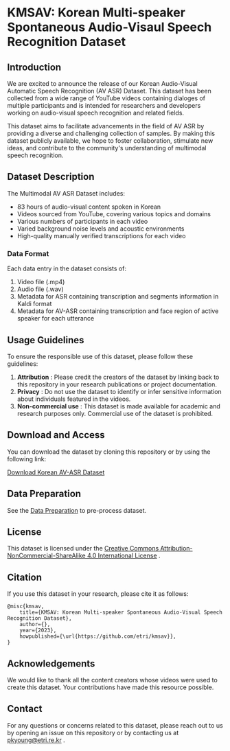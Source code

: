 # KMSAV: Korean Multi-speaker Spontaneous Audio-Visaul Speech Recognition Dataset

## Introduction

We are excited to announce the release of our Korean Audio-Visual Automatic Speech Recognition (AV ASR) Dataset. This dataset has been collected from a wide range of YouTube videos containing dialoges of multiple participants and is intended for researchers and developers working on audio-visual speech recognition and related fields.

This dataset aims to facilitate advancements in the field of AV ASR by providing a diverse and challenging collection of samples. By making this dataset publicly available, we hope to foster collaboration, stimulate new ideas, and contribute to the community's understanding of multimodal speech recognition.

## Dataset Description

The Multimodal AV ASR Dataset includes:
- 83 hours of audio-visual content spoken in Korean
- Videos sourced from YouTube, covering various topics and domains
- Various numbers of participants in each video
- Varied background noise levels and acoustic environments
- High-quality manually verified transcriptions for each video

### Data Format

Each data entry in the dataset consists of:
1. Video file (.mp4)
2. Audio file (.wav)
3. Metadata for ASR containing transcription and segments information in Kaldi format
4. Metadata for AV-ASR containing transcription and face region of active speaker for each utterance

## Usage Guidelines

To ensure the responsible use of this dataset, please follow these guidelines: 
1. **Attribution** : Please credit the creators of the dataset by linking back to this repository in your research publications or project documentation. 
2. **Privacy** : Do not use the dataset to identify or infer sensitive information about individuals featured in the videos. 
3. **Non-commercial use** : This dataset is made available for academic and research purposes only. Commercial use of the dataset is prohibited.
## Download and Access

You can download the dataset by cloning this repository or by using the following link:

[Download Korean AV-ASR Dataset](https://github.com/etri/kmsav/archive/refs/heads/kmsav_asd_v0.2.zip) 


## Data Preparation

See the [Data Preparation](./HOWTO.md#data-prepare) to pre-process dataset.

## License

This dataset is licensed under the [Creative Commons Attribution-NonCommercial-ShareAlike 4.0 International License](https://creativecommons.org/licenses/by-nc-sa/4.0/) .
## Citation

If you use this dataset in your research, please cite it as follows:

```less
@misc{kmsav,
    title={KMSAV: Korean Multi-speaker Spontaneous Audio-Visual Speech Recognition Dataset},
    author={},
    year={2023},
    howpublished={\url{https://github.com/etri/kmsav}},
}
```


## Acknowledgements

We would like to thank all the content creators whose videos were used to create this dataset. Your contributions have made this resource possible.
## Contact

For any questions or concerns related to this dataset, please reach out to us by opening an issue on this repository or by contacting us at [pkyoung@etri.re.kr](mailto:pkyoung@etri.re.kr) .

